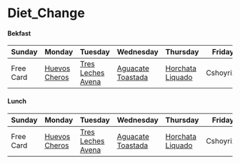 # Diet_Change

#### Bekfast

| Sunday | Monday | Tuesday | Wednesday | Thursday | Friday | Saturday |
| ------ | ------ | ------- | --------- | -------- | ------ | -------- |
| Free Card | [Huevos Cheros](https://github.com/machavezg9/Diet_Change/blob/master/Recipes/Huevos_Cheros.md) | [Tres Leches Avena](https://github.com/machavezg9/Diet_Change/blob/master/Recipes/Tres_Leches_Avena.md) | [Aguacate Toastada](https://github.com/machavezg9/Diet_Change/blob/master/Recipes/Aguacate_Tostada.md) | [Horchata Liquado](https://github.com/machavezg9/Diet_Change/blob/master/Recipes/Horchata_Liquado.md) | Cshoyrizo | Chilaquiles |

#### Lunch

| Sunday | Monday | Tuesday | Wednesday | Thursday | Friday | Saturday |
| ------ | ------ | ------- | --------- | -------- | ------ | -------- |
| Free Card | [Huevos Cheros](https://github.com/machavezg9/Diet_Change/blob/master/Recipes/Huevos_Cheros.md) | [Tres Leches Avena](https://github.com/machavezg9/Diet_Change/blob/master/Recipes/Tres_Leches_Avena.md) | [Aguacate Toastada](https://github.com/machavezg9/Diet_Change/blob/master/Recipes/Aguacate_Tostada.md) | [Horchata Liquado](https://github.com/machavezg9/Diet_Change/blob/master/Recipes/Horchata_Liquado.md) | Cshoyrizo | Chilaquiles |
